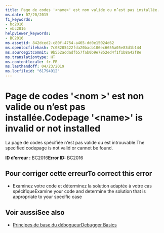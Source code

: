 ```yaml
---
title: Page de codes '<name>' est non valide ou n’est pas installée.
ms.date: 07/20/2015
f1_keywords:
- bc2016
- vbc2016
helpviewer_keywords:
- BC2016
ms.assetid: 842dced2-c80f-4754-a465-dd0e15024d62
ms.openlocfilehash: 7c08205422fda20bacb106ec6655a05e83d1b144
ms.sourcegitcommit: 9b552addadfb57fab0b9e7852ed4f1f1b8a42f8e
ms.translationtype: HT
ms.contentlocale: fr-FR
ms.lasthandoff: 04/23/2019
ms.locfileid: "61794912"
---
```

# <a name="codepage-name-is-invalid-or-not-installed"></a><span data-ttu-id="4314b-102">Page de codes '\<nom >' est non valide ou n’est pas installée.</span><span class="sxs-lookup"><span data-stu-id="4314b-102">Codepage '\<name>' is invalid or not installed</span></span>
<span data-ttu-id="4314b-103">La page de codes spécifiée n’est pas valide ou est introuvable.</span><span class="sxs-lookup"><span data-stu-id="4314b-103">The specified codepage is not valid or cannot be found.</span></span>  
  
 <span data-ttu-id="4314b-104">**ID d’erreur :** BC2016</span><span class="sxs-lookup"><span data-stu-id="4314b-104">**Error ID:** BC2016</span></span>  
  
## <a name="to-correct-this-error"></a><span data-ttu-id="4314b-105">Pour corriger cette erreur</span><span class="sxs-lookup"><span data-stu-id="4314b-105">To correct this error</span></span>  
  
- <span data-ttu-id="4314b-106">Examinez votre code et déterminez la solution adaptée à votre cas spécifique</span><span class="sxs-lookup"><span data-stu-id="4314b-106">Examine your code and determine the solution that is appropriate to your specific case</span></span>  
  
## <a name="see-also"></a><span data-ttu-id="4314b-107">Voir aussi</span><span class="sxs-lookup"><span data-stu-id="4314b-107">See also</span></span>

- [<span data-ttu-id="4314b-108">Principes de base du débogueur</span><span class="sxs-lookup"><span data-stu-id="4314b-108">Debugger Basics</span></span>](/visualstudio/debugger/debugger-basics)
